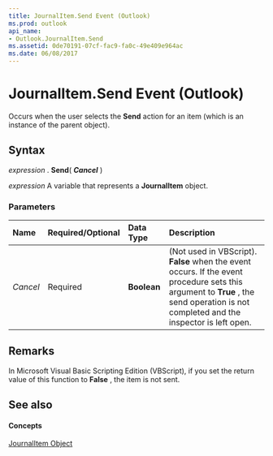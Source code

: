```yaml
---
title: JournalItem.Send Event (Outlook)
ms.prod: outlook
api_name:
- Outlook.JournalItem.Send
ms.assetid: 0de70191-07cf-fac9-fa0c-49e409e964ac
ms.date: 06/08/2017
---
```



# JournalItem.Send Event (Outlook)

Occurs when the user selects the  **Send** action for an item (which is an instance of the parent object).


## Syntax

 _expression_ . **Send**( **_Cancel_** )

 _expression_ A variable that represents a **JournalItem** object.


### Parameters



|**Name**|**Required/Optional**|**Data Type**|**Description**|
|:-----|:-----|:-----|:-----|
| _Cancel_|Required| **Boolean**|(Not used in VBScript).  **False** when the event occurs. If the event procedure sets this argument to **True** , the send operation is not completed and the inspector is left open.|

## Remarks

In Microsoft Visual Basic Scripting Edition (VBScript), if you set the return value of this function to  **False** , the item is not sent.


## See also


#### Concepts


[JournalItem Object](Outlook.JournalItem.md)

